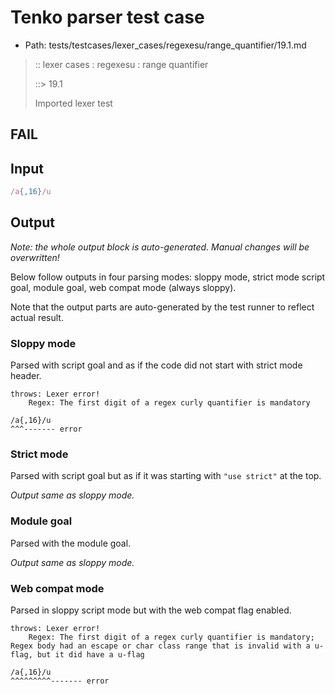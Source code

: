 # Tenko parser test case

- Path: tests/testcases/lexer_cases/regexesu/range_quantifier/19.1.md

> :: lexer cases : regexesu : range quantifier
>
> ::> 19.1
>
> Imported lexer test

## FAIL

## Input

`````js
/a{,16}/u
`````

## Output

_Note: the whole output block is auto-generated. Manual changes will be overwritten!_

Below follow outputs in four parsing modes: sloppy mode, strict mode script goal, module goal, web compat mode (always sloppy).

Note that the output parts are auto-generated by the test runner to reflect actual result.

### Sloppy mode

Parsed with script goal and as if the code did not start with strict mode header.

`````
throws: Lexer error!
    Regex: The first digit of a regex curly quantifier is mandatory

/a{,16}/u
^^^------- error
`````

### Strict mode

Parsed with script goal but as if it was starting with `"use strict"` at the top.

_Output same as sloppy mode._

### Module goal

Parsed with the module goal.

_Output same as sloppy mode._

### Web compat mode

Parsed in sloppy script mode but with the web compat flag enabled.

`````
throws: Lexer error!
    Regex: The first digit of a regex curly quantifier is mandatory; Regex body had an escape or char class range that is invalid with a u-flag, but it did have a u-flag

/a{,16}/u
^^^^^^^^^------- error
`````

